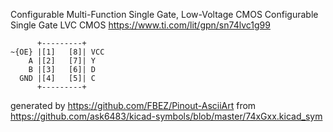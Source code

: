 Configurable Multi-Function Single Gate, Low-Voltage CMOS
Configurable Single Gate LVC CMOS
https://www.ti.com/lit/gpn/sn74lvc1g99


	      +---------+
	~{OE} |[1]   [8]| VCC
	    A |[2]   [7]| Y
	    B |[3]   [6]| D
	  GND |[4]   [5]| C
	      +---------+


generated by https://github.com/FBEZ/Pinout-AsciiArt from https://github.com/ask6483/kicad-symbols/blob/master/74xGxx.kicad_sym